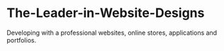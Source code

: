 # The-Leader-in-Website-Designs
Developing with a professional websites, online stores, applications and portfolios.

